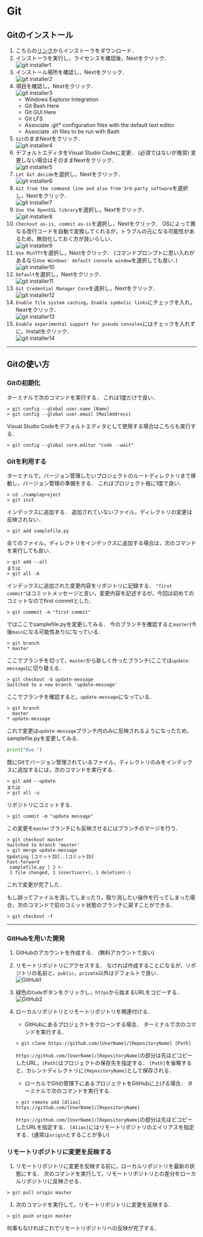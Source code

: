 # Git

## Gitのインストール

1. こちらの[リンク](https://git-scm.com/download/win)からインストーラをダウンロード．
1. インストーラを実行し，ライセンスを確認後，Nextをクリック．
</br>![git installer1](./images/installer1.png)
1. インストール場所を確認し，Nextをクリック．
</br>![git installer2](./images/installer2.png)
1. 項目を確認し，Nextをクリック．
</br>![git installer3](./images/installer3.png)
    - Windows Exploror Integration
    - Git Bash Here
    - Git GUI Here
    - Git LFS
    - Associate .git* configuration files with the default text editor
    - Associate .sh files to be run with Bash
1. `Git`のままNextをクリック．
</br>![git installer4](./images/installer4.png)
1. デフォルトエディタをVisual Studio Codeに変更．
  (必須ではないが推奨)
  変更しない場合はそのままNextをクリック．
</br>![git installer5](./images/installer5.png)
1. `Let Git decide`を選択し，Nextをクリック．
</br>![git installer6](./images/installer6.png)
1. `Git from the command line and also from 3rd-party software`を選択し，Nextをクリック．
</br>![git installer7](./images/installer7.png)
1. `Use the OpenSSL library`を選択し，Nextをクリック．
</br>![git installer8](./images/installer8.png)
1. `Checkout as-is, commit as-is`を選択し，Nextをクリック．
  OSによって異なる改行コードを自動で変換してくれるが，トラブルの元になる可能性があるため，無効化しておく方が良いらしい．
</br>![git installer9](./images/installer9.png)
1. `Use MinTTY`を選択し，Nextをクリック．
  (コマンドプロンプトに思い入れがあるなら`Use Windows' default console window`を選択しても良い．)
</br>![git installer10](./images/installer10.png)
1. `Default`を選択し，Nextをクリック．
</br>![git installer11](./images/installer11.png)
1. `Git Credential Manager Core`を選択し，Nextをクリック．
</br>![git installer12](./images/installer12.png)
1. `Enable file system caching`，`Enable symbolic links`にチェックを入れ，Nextをクリック．
</br>![git installer13](./images/installer13.png)
1. `Enable experimental support for pseudo consoles`にはチェックを入れずに，Installをクリック．
</br>![git installer14](./images/installer14.png)

---

## Gitの使い方

### Gitの初期化

ターミナルで次のコマンドを実行する．
これは1度だけで良い．

```:
> git config --global user.name [Name]
> git config --global user.email [MailAddress]
```

Visual Studio Codeをデフォルトエディタとして使用する場合はこちらも実行する．

```:
> git config --global core.editor "code --wait"
```

### Gitを利用する

ターミナルで，バージョン管理したいプロジェクトのルートディレクトリまで移動し，バージョン管理の準備をする．
これはプロジェクト毎に1度で良い．

```:
> cd ./sampleproject
> git init
```

インデックスに追加する．
追加されていないファイル，ディレクトリの変更は反映されない．

```:
> git add samplefile.py
```

全てのファイル，ディレクトリをインデックスに追加する場合は，次のコマンドを実行しても良い．

```:
> git add --all
または
> git all -A
```

インデックスに追加された変更内容をリポジトリに記録する．
`"first commit"`はコミットメッセージと言い，変更内容を記述するが，今回は初めてのコミットなのでfirst commitとした．

```:
> git commmit -m "first commit"
```

ではここでsamplefile.pyを変更してみる．
今のブランチを確認すると`master`(今後`main`になる可能性あり)になっている．

```:
> git branch
* master
```

ここでブランチを切って，`master`から新しく作ったブランチ(ここでは`update-message`)に切り替える．

```:
> git checkout -b update-message
Switched to a new branch 'update-message'
```

ここでブランチを確認すると，`update-message`になっている．

```:
> git branch
  master
* update-message
```

これで変更は`update-message`ブランチ内のみに反映されるようになったため，samplefile.pyを変更してみる．

```python:samplefile.py
print("Bye.")
```

既にGitでバージョン管理されているファイル，ディレクトリのみをインデックスに追加するには，次のコマンドを実行する．

```:
> git add --update
または
> git all -u
```

リポジトリにコミットする．

```:
> git commit -m "update message"
```

この変更を`master`ブランチにも反映させるにはブランチのマージを行う．

```:
> git checkout master
Switched to branch 'master'
> git merge update-message
Updating [コミットID]..[コミットID]
Fast-forward
 samplefile.py | 2 +-
 1 file changed, 1 insertion(+), 1 deletion(-)
```

これで変更が完了した．

もし誤ってファイルを消してしまったり，取り消したい操作を行ってしまった場合，次のコマンドで前のコミット状態のブランチに戻すことができる．

```:
> git checkout -f
```

---

### GitHubを用いた開発

1. GitHubのアカウントを作成する．
(無料アカウントで良い)
1. リモートリポジトリにアクセスする．
なければ作成することになるが，リポジトリの名前と，`public`，`private`以外はデフォルトで良い．
</br>![GitHub1](./images/github1.png)
1. 緑色の`Code`ボタンをクリックし，`https`から始まるURLをコピーする．
</br>![GitHub2](./images/github2.png)
1. ローカルリポジトリとリモートリポジトリを関連付ける．
    - GitHubにあるプロジェクトをクローンする場合．
    ターミナルで次のコマンドを実行する．

    ```:
    > git clone https://github.com/[UserName]/[RepositoryName] [Path]
    ```

    `https://github.com/[UserName]/[RepositoryName]`の部分は先ほどコピーしたURL，`[Path]`はプロジェクトの保存先を指定する．
    `[Path]`を省略すると，カレントディレクトリに`[RepositoryName]`として保存される．

    - ローカルでGitの管理下にあるプロジェクトをGitHubに上げる場合．
    ターミナルで次のコマンドを実行する．

    ```:
    > git remote add [Alias] https://github.com/[UserName]/[RepositoryName]
    ```

    `https://github.com/[UserName]/[RepositoryName]`の部分は先ほどコピーしたURLを指定する．
    `[Alias]`にはリモートリポジトリのエイリアスを指定する．(通常は`origin`とすることが多い)

### リモートリポジトリに変更を反映する

1. リモートリポジトリに変更を反映する前に，ローカルリポジトリを最新の状態にする．
次のコマンドを実行して，リモートリポジトリとの差分をローカルリポジトリに反映させる．

```:
> git pull origin master
```

1. 次のコマンドを実行して，リモートリポジトリに変更を反映する．

```:
> git push origin master
```

何事もなければこれでリモートリポジトリへの反映が完了する．
